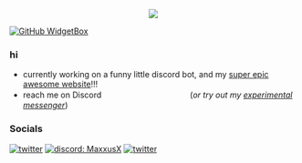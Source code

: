 <p align="center"><img src="https://github-widgetbox.vercel.app/api/profile?username=maxxusx&data=repositories&theme=metropolis"></p>

[![GitHub WidgetBox](https://github-widgetbox.vercel.app/api/skills?languages=python,markdown,js,html,css,lua&includeNames=true)](https://github.com/Jurredr/github-widgetbox)


### hi

- currently working on a funny little discord bot, and my [super epic awesome website](https://maxxus.pages.dev)!!!
- reach me on Discord ㅤ ㅤ ㅤ ㅤ ㅤ ㅤ ㅤ ㅤ ㅤ (*or try out my* [*experimental messenger*](https://maxxus.pages.dev/message))

### Socials
<a href="https://twitter.com/MaxxusYT2"><img src="https://img.shields.io/badge/twitter-blue?style=for-the-badge&logo=twitter" alt="twitter"></a>
<a href="https://discord.gg/zhgVeJeKVR"><img src="https://img.shields.io/badge/maxxusx-darkblue?style=for-the-badge&logo=discord" alt="discord: MaxxusX"></a>
<a href="https://www.youtube.com/@MaxxusX"><img src="https://img.shields.io/badge/youtube-darkred?style=for-the-badge&logo=youtube" alt="twitter"></a>

